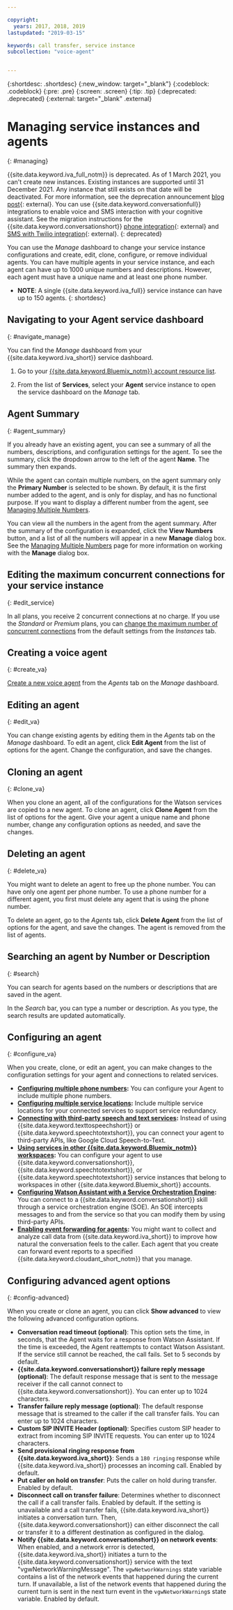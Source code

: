 ```yaml
---

copyright:
  years: 2017, 2018, 2019
lastupdated: "2019-03-15"

keywords: call transfer, service instance
subcollection: "voice-agent"


---
```


{:shortdesc: .shortdesc}
{:new_window: target="_blank"}
{:codeblock: .codeblock}
{:pre: .pre}
{:screen: .screen}
{:tip: .tip}
{:deprecated: .deprecated}
{:external: target="_blank" .external}


# Managing service instances and agents
{: #managing}

{{site.data.keyword.iva_full_notm}} is deprecated. As of 1 March 2021, you can't create new instances. Existing instances are supported until 31 December 2021. Any instance that still exists on that date will be deactivated. For more information, see the deprecation announcement [blog post](https://community.ibm.com/community/user/watsonapps/blogs/mitch-mason1/2021/02/08/announcing-voice-agent-with-watson-deprecation){: external}. You can use {{site.data.keyword.conversationfull}} integrations to enable voice and SMS interaction with your cognitive assistant. See the migration instructions for the {{site.data.keyword.conversationshort}} [phone integration](/docs/assistant?topic=assistant-deploy-phone#deploy-phone-migrate-from-va){: external} and [SMS with Twilio integration](/docs/assistant?topic=assistant-deploy-sms#deploy-sms-migrate-from-va){: external}.
{: deprecated}

You can use the _Manage_ dashboard to change your service instance configurations and create, edit, clone, configure, or remove individual agents. You can have multiple agents in your service instance, and each agent can have up to 1000 unique numbers and descriptions. However, each agent must have a unique name and at least one phone number.

* **NOTE**: A single {{site.data.keyword.iva_full}} service instance can have up to 150 agents.
{: shortdesc}

## Navigating to your Agent service dashboard
{: #navigate_manage}

You can find the _Manage_ dashboard from your {{site.data.keyword.iva_short}} service dashboard.

1. Go to your [{{site.data.keyword.Bluemix_notm}} account resource list](https://cloud.ibm.com/resources).

1. From the list of **Services**, select your **Agent** service instance to open the service dashboard on the _Manage_ tab.

## Agent Summary
{: #agent_summary}

If you already have an existing agent, you can see a summary of all the numbers, descriptions, and configuration settings for the agent. To see the summary, click the dropdown arrow to the left of the agent **Name**. The summary then expands.

While the agent can contain multiple numbers, on the agent summary only the **Primary Number** is selected to be shown. By default, it is the first number added to the agent, and is only for display, and has no functional purpose. If you want to display a different number from the agent, see [Managing Multiple Numbers](/docs/voice-agent?topic=voice-agent-multi_num#primary_num).

You can view all the numbers in the agent from the agent summary. After the summary of the configuration is expanded, click the **View Numbers** button, and a list of all the numbers will appear in a new **Manage** dialog box. See the [Managing Multiple Numbers](/docs/voice-agent?topic=voice-agent-multi_num) page for more information on working with the **Manage** dialog box.

## Editing the maximum concurrent connections for your service instance
{: #edit_service}

In all plans, you receive 2 concurrent connections at no charge. If you use the _Standard_ or _Premium_ plans, you can [change the maximum number of concurrent connections](/docs/voice-agent?topic=voice-agent-edit_concurrency) from the default settings from the _Instances_ tab.

## Creating a voice agent
{: #create_va}

[Create a new voice agent](/docs/voice-agent?topic=voice-agent-config_instance) from the _Agents_ tab on the _Manage_ dashboard.

## Editing an agent
{: #edit_va}

You can change existing agents by editing them in the  _Agents_ tab on the _Manage_ dashboard. To edit an agent, click **Edit Agent** from the list of options for the agent. Change the configuration, and save the changes.

## Cloning an agent
{: #clone_va}

When you clone an agent, all of the configurations for the Watson services are copied to a new agent. To clone an agent, click **Clone Agent** from the list of options for the agent. Give your agent a unique name and phone number, change any configuration options as needed, and save the changes.

## Deleting an agent
{: #delete_va}

You might want to delete an agent to free up the phone number. You can have only one agent per phone number. To use a phone number for a different agent, you first must delete any agent that is using the phone number.

To delete an agent, go to the _Agents_ tab, click **Delete Agent** from the list of options for the agent, and save the changes. The agent is removed from the list of agents.

## Searching an agent by Number or Description
{: #search}

You can search for agents based on the numbers or descriptions that are saved in the agent.

In the _Search_ bar, you can type a number or description. As you type, the search results are updated automatically.  

## Configuring an agent
{: #configure_va}

When you create, clone, or edit an agent, you can make changes to the configuration settings for your agent and connections to related services.

* **[Configuring multiple phone numbers](/docs/voice-agent?topic=voice-agent-multi_num):** You can configure your Agent to include multiple phone numbers.
* **[Configuring multiple service locations](/docs/voice-agent?topic=voice-agent-disaster-recovery):** Include multiple service locations for your connected services to support service redundancy.
* **[Connecting with third-party speech and text services](/docs/voice-agent?topic=voice-agent-third-party):** Instead of using {{site.data.keyword.texttospeechshort}} or {{site.data.keyword.speechtotextshort}}, you can connect your agent to third-party APIs, like Google Cloud Speech-to-Text.
* **[Using services in other {{site.data.keyword.Bluemix_notm}} workspaces](/docs/voice-agent?topic=voice-agent-other_service):** You can configure your agent to use {{site.data.keyword.conversationshort}}, {{site.data.keyword.speechtotextshort}}, or {{site.data.keyword.speechtotextshort}} service instances that belong to workspaces in other {{site.data.keyword.Bluemix_short}} accounts.
* **[Configuring Watson Assistant with a Service Orchestration Engine](/docs/voice-agent?topic=voice-agent-conversation_va):** You can connect to a {{site.data.keyword.conversationshort}} skill through a service orchestration engine (SOE). An SOE intercepts messages to and from the service so that you can modify them by using third-party APIs.
* **[Enabling event forwarding for agents](/docs/voice-agent?topic=voice-agent-event_forwarding):** You might want to collect and analyze call data from {{site.data.keyword.iva_short}} to improve how natural the conversation feels to the caller. Each agent that you create can forward event reports to a specified {{site.data.keyword.cloudant_short_notm}} that you manage.

## Configuring advanced agent options
{: #config-advanced}

When you create or clone an agent, you can click **Show advanced** to view the following advanced configuration options.

* **Conversation read timeout (optional)**: This option sets the time, in seconds, that the Agent waits for a response from Watson Assistant. If the time is exceeded, the Agent reattempts to contact Watson Assistant. If the service still cannot be reached, the call fails. Set to 5 seconds by default.
* **{{site.data.keyword.conversationshort}} failure reply message (optional)**: The default response message that is sent to the message receiver if the call cannot connect to {{site.data.keyword.conversationshort}}. You can enter up to 1024 characters.
* **Transfer failure reply message (optional)**: The default response message that is streamed to the caller if the call transfer fails. You can enter up to 1024 characters.
* **Custom SIP INVITE Header (optional)**: Specifies custom SIP header to extract from incoming SIP INVITE requests. You can enter up to 1024 characters.
* **Send provisional ringing response from {{site.data.keyword.iva_short}}**: Sends a `180 ringing` response while {{site.data.keyword.iva_short}} processes an incoming call. Enabled by default.
* **Put caller on hold on transfer**: Puts the caller on hold during transfer. Enabled by default.
* **Disconnect call on transfer failure**: Determines whether to disconnect the call if a call transfer fails.  Enabled by default. If the setting is unavailable and a call transfer fails, {{site.data.keyword.iva_short}} initiates a conversation turn. Then, {{site.data.keyword.conversationshort}} can either disconnect the call or transfer it to a different destination as configured in the dialog.
* **Notify {{site.data.keyword.conversationshort}} on network events**: When enabled, and a network error is detected, {{site.data.keyword.iva_short}} initiates a turn to the {{site.data.keyword.conversationshort}} service with the text "vgwNetworkWarningMessage". The `vgwNetworkWarnings` state variable contains a list of the network events that happened during the current turn. If unavailable, a list of the network events that happened during the current turn is sent in the next turn event in the `vgwNetworkWarning`s state variable. Enabled by default.
